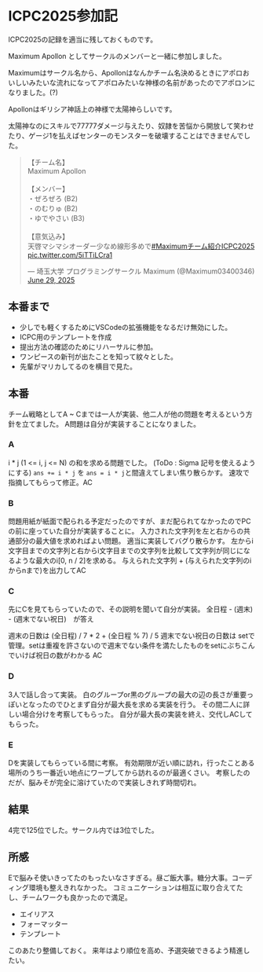 # ICPC2025参加記
ICPC2025の記録を適当に残しておくものです。

Maximum Apollon としてサークルのメンバーと一緒に参加しました。

Maximumはサークル名から、Apollonはなんかチーム名決めるときにアポロおいしいみたいな流れになってアポロみたいな神様の名前があったのでアポロンになりました。(?)

Apollonはギリシア神話上の神様で太陽神らしいです。

太陽神なのにスキルで77777ダメージ与えたり、奴隷を苦悩から開放して笑わせたり、ゲージ1を払えばセンターのモンスターを破壊することはできませんでした。

<blockquote class="twitter-tweet"><p lang="ja" dir="ltr">【チーム名】<br>Maximum Apollon<br><br>【メンバー】<br>・ぜろぜろ (B2)<br>・のむりゅ (B2)<br>・ゆでやさい (B3)<br><br>【意気込み】<br>天啓マシマシオーダー少なめ線形多めで<a href="https://twitter.com/hashtag/Maximum%E3%83%81%E3%83%BC%E3%83%A0%E7%B4%B9%E4%BB%8BICPC2025?src=hash&amp;ref_src=twsrc%5Etfw">#Maximumチーム紹介ICPC2025</a> <a href="https://t.co/5iTTiLCra1">pic.twitter.com/5iTTiLCra1</a></p>&mdash; 埼玉大学 プログラミングサークル Maximum (@Maximum03400346) <a href="https://twitter.com/Maximum03400346/status/1939357229754528064?ref_src=twsrc%5Etfw">June 29, 2025</a></blockquote> <script async src="https://platform.twitter.com/widgets.js" charset="utf-8"></script>

## 本番まで
- 少しでも軽くするためにVSCodeの拡張機能をなるだけ無効にした。
- ICPC用のテンプレートを作成
- 提出方法の確認のためにリハーサルに参加。
- ワンピースの新刊が出たことを知って紋々とした。
- 先輩がマリカしてるのを横目で見た。

## 本番
チーム戦略としてA ~ Cまでは一人が実装、他二人が他の問題を考えるという方針を立てました。
A問題は自分が実装することになりました。

### A
i * j (1 <= i, j <= N) の和を求める問題でした。
(ToDo : Sigma 記号を使えるようにする)
`ans += i * j` を `ans = i * j`と間違えてしまい焦り散らかす。
速攻で指摘してもらって修正。AC

### B
問題用紙が紙面で配られる予定だったのですが、まだ配られてなかったのでPCの前に座っていた自分が実装することに。
入力された文字列を左と右からの共通部分の最大値を求めればよい問題。
適当に実装してバグり散らかす。
左からi文字目までの文字列と右からi文字目までの文字列を比較して文字列が同じになるような最大のi[0, n / 2]を求める。
与えられた文字列 + (与えられた文字列のiからnまで)を出力してAC

### C
先にCを見てもらっていたので、その説明を聞いて自分が実装。
全日程 - (週末) - (週末でない祝日)　が答え

週末の日数は (全日程) / 7 * 2 + (全日程 % 7) / 5
週末でない祝日の日数は setで管理。setは重複を許さないので週末でない条件を満たしたものをsetにぶちこんでいけば祝日の数がわかる
AC

### D
3人で話し合って実装。
白のグループor黒のグループの最大の辺の長さが重要っぽいとなったのでひとまず自分が最大長を求める実装を行う。
その間二人に詳しい場合分けを考察してもらった。
自分が最大長の実装を終え、交代しACしてもらった。


### E
Dを実装してもらっている間に考察。
有効期限が近い順に訪れ，行ったことある場所のうち一番近い地点にワープしてから訪れるのが最適くさい。
考察したのだが、脳みそが完全に溶けていたので実装しきれず時間切れ。


## 結果
4完で125位でした。サークル内では3位でした。

## 所感
Eで脳みそ使いきってたのもったいなさすぎる。昼ご飯大事。糖分大事。コーディング環境も整えきれなかった。
コミュニケーションは相互に取り合えてたし、チームワークも良かったので満足。

- エイリアス
- フォーマッター
- テンプレート

このあたり整備しておく。
来年はより順位を高め、予選突破できるよう精進したい。
